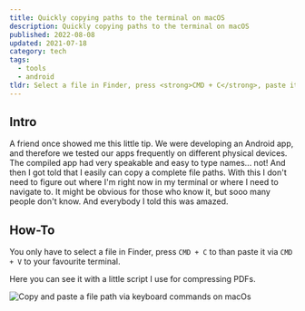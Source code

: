 ```yaml
---
title: Quickly copying paths to the terminal on macOS
description: Quickly copying paths to the terminal on macOS
published: 2022-08-08
updated: 2021-07-18
category: tech
tags:
  - tools
  - android
tldr: Select a file in Finder, press <strong>CMD + C</strong>, paste it to the Terminal with <strong>CMD + V</strong>. That's it.
---
```


## Intro

A friend once showed me this little tip. We were developing an Android app, and therefore we tested our apps frequently on different physical devices. The compiled app had very speakable and easy to type names... not! And then I got told that I easily can copy a complete file paths. With this I don't need to figure out where I'm right now in my terminal or where I need to navigate to. It might be obvious for those who know it, but sooo many people don't know. And everybody I told this was amazed.

## How-To

You only have to select a file in Finder, press `CMD + C` to than paste it via `CMD + V` to your favourite terminal.

Here you can see it with a little script I use for compressing PDFs.

![Copy and paste a file path via keyboard commands on macOs](@images/posts/quickly-copying-paths-to-the-terminal-on-macos/copy_path_terminal.gif)
